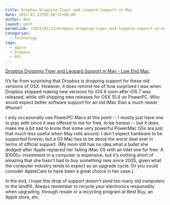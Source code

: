 ```yaml
---
title: Dropbox Dropping Tiger and Leopard Support in May
date: 2015-01-23T05:58:22+00:00
author: Ben
layout: post
permalink: /2015/01/23/dropbox-dropping-tiger-and-leopard-support-in-may/
categories:
  - Technology
tags:
  - apple
  - Dropbox
  - PPC
---
```

[Dropbox Dropping Tiger and Leopard Support in May - Low End Mac](http://lowendmac.com/2015/dropbox-dropping-tiger-and-leopard-support-in-may/).

It&#8217;s far from surprising that Dropbox is dropping support for these old versions of OSX. However, it does remind me of how surprised I was when Dropbox stopped making new versions for iOS 6 soon after iOS 7 was released, while still shipping new releases for OSX 10.4 on PowerPC. Who would expect better software support for an old iMac than a much newer iPhone?

I only occasionally use PowerPC Macs at this point -- I mostly just have one to play with since it was offered to me for free, to be honest -- but it does make me a bit sad to know that some very powerful PowerMac G5s are just that much less useful when May rolls around. I don&#8217;t expect hardware to be supported forever, but a G5 Mac has to be about the worst deal ever in terms of official support. (My mom still has no idea what a bullet she dodged after Apple replaced her failing iMac G5 with an Intel one for free. A $1000+ investment in a computer is expensive, but it&#8217;s nothing short of amazing that she hasn&#8217;t had to buy something new since 2005, given what the computer industry tends to expect as an upgrade cycle. Or you could consider AppleCare to have been a great choice in her case.)

In the end, I hope this drop of support doesn&#8217;t send too many old computers to the landfill. Always remember to recycle your electronics responsibly when upgrading, through resale or a recycling program at Best Buy, an Apple store, etc.